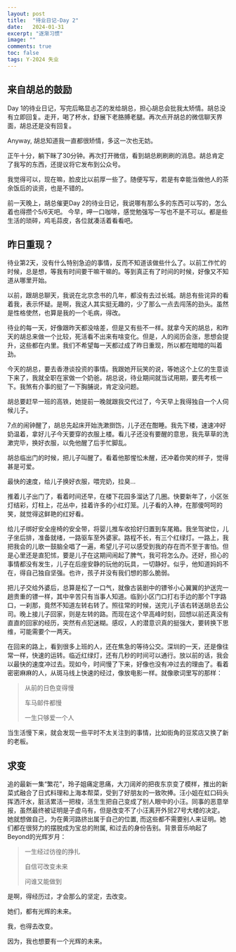 ```yaml
---
layout: post
title:  "待业日记-Day 2"
date:   2024-01-31
excerpt: "逐渐习惯"
image: ""
comments: true
toc: false
tags: Y-2024 失业
---
```


## 来自胡总的鼓励
Day 1的待业日记，写完后略显忐忑的发给胡总，担心胡总会批我太矫情。胡总没有立即回复。走开，喝了杯水，舒展下老胳膊老腿。再次点开胡总的微信聊天界面，胡总还是没有回复。

Anyway, 胡总知道我一直都很矫情，多这一次也无妨。

正午十分，躺下眯了30分钟。再次打开微信，看到胡总刷刷刷的消息。胡总肯定了我写的东西，还提议将它发布到公众号。

我觉得可以，现在嘛，脸皮比以前厚一些了。随便写写，若是有幸能当做他人的茶余饭后的谈资，也是不错的。

前一天晚上，胡总催更Day 2的待业日记，我说哪有那么多的东西可以写的，怎么着也得攒个5/6天吧。
今早，呷一口咖啡，感觉勉强写一写也不是不可以。都是些生活的琐碎，鸡毛蒜皮，各位就凑活着看看吧。

## 昨日重现？
待业第2天，没有什么特别急迫的事情，反而不知道该做些什么了。以前工作忙的时候，总是想，等我有时间要干嘛干嘛的。等到真正有了时间的时候，好像又不知道从哪里开始。

以前，跟胡总聊天，我说在北京念书的几年，都没有去过长城。胡总有些诧异的看着我，表示怀疑。是啊，我这人其实挺无趣的，少了那么一点去闯荡的劲头。虽然是性格使然，也算是我的一个毛病，得改。

待业的每一天，好像跟昨天都没啥差，但是又有些不一样。就拿今天的胡总，和昨天的胡总来做一个比较，死活看不出来有啥变化。但是，人的阅历会涨，思想会提升，这些都在内里。我们不希望每一天都过成了昨日重现，所以都在暗暗的叫着劲。

今天的胡总，要去香港谈投资的事情。我跟她开玩笑的说，等她这个上亿的生意谈下来了，我就全职在家做一个奶爸。胡总说，待业期间就当试用期，要先考核一下。我煞有介事的挺了一下胸脯说，肯定没问题。

胡总要赶早一班的高铁，她提前一晚就跟我交代过了，今天早上我得独自一个人伺候儿子。

7点的闹钟醒了，胡总先起床开始洗漱捯饬，儿子还在酣睡。我先下楼，速速冲好奶温着，拿好儿子今天要穿的衣服上楼。看儿子还没有要醒的意思，我先草草的洗漱完毕，换好衣服，以免他醒了后手忙脚乱。

胡总临出门的时候，把儿子叫醒了。看着他那惺忪未醒，还冲着你笑的样子，觉得甚是可爱。

最快的速度，给儿子换好衣服，喂完奶，拉臭...

推着儿子出门了，看着时间还早，在楼下花园多溜达了几圈。快要新年了，小区张灯结彩，灯柱上，花丛中，挂着许多的小红灯笼。儿子看的入神，在那傻呵呵的笑，就觉得这鲜艳的红好看。

给儿子绑好安全座椅的安全带，将婴儿推车收拾好归置到车尾箱。我坐驾驶位，儿子坐后排，准备就绪，一路驱车至外婆家。路程不长，有三个红绿灯。一路上，我把我会的儿歌一鼓脑全唱了一遍，希望儿子可以感受到我的存在而不至于害怕。但是心里还是直犯怵，要是儿子在这期间闹起了脾气，我可将怎么办。还好，担心的事情都没有发生，儿子在后座安静的玩他的玩具，一切静好。似乎，他知道妈妈不在，得自己独自坚强。也许，孩子并没有我们想的那么脆弱。

把儿子交给外婆后，总算是松了一口气，就像古装剧中的镖爷小心翼翼的护送完一趟贵重的镖一样，其中辛苦只有当事人知道。临到小区门口打右手边的那个T字路口，一刹那，竟然不知道左转右转了。照往常的时候，送完儿子该右转送胡总去公司。晚上接儿子回家，则是左转的路。而现在这个早高峰时刻，回想以前还真没有直直的回家的经历，突然有点犯迷糊。感叹，人的潜意识真的挺强大，要转换下思维，可能需要个一两天。

在回来的路上，看到很多上班的人，还在焦急的等待公交。深圳的一天，还是像往常一样，快速的运转。临近红绿灯，还有几秒的时间可以通行。放以前的话，我会以最快的速度冲过去。现如今，时间慢了下来，好像也没有冲过去的理由了。看着密密麻麻的人，从斑马线上快速的经过，像放电影一样。就像歌词里写的那样：

>从前的日色变得慢
>
>车马邮件都慢
>
>一生只够爱一个人

当生活慢下来，就会发现一些平时不太关注到的事情，比如街角的豆浆店又换了新的老板。

## 求变
追的最新一集“繁花”，玲子姐痛定思痛，大刀阔斧的把夜东京变了模样，推出的新菜式融合了日式料理和上海本帮菜，受到了好朋友的一致吹捧。汪小姐在虹口码头挥洒汗水，脏活累活一把梭，活生生把自己变成了别人眼中的小汪。同事的恶意举报，虽然最终被证明是子虚乌有，但是改变不了小汪离开外贸27号大楼的决定。她就想做自己，为在黄河路挤出属于自己的位置, 而这些都不需要别人来证明。她们都在很努力的摆脱成为宝总的附属, 和过去的身份告别。背景音乐响起了Beyond的光辉岁月：

>一生经过彷徨的挣扎
>
>自信可改变未来
>
>问谁又能做到

是啊，得经历过，才会那么的坚定，去改变。

她们，都有光辉的未来。

我，也得去改变。

因为，我也想要有一个光辉的未来。

